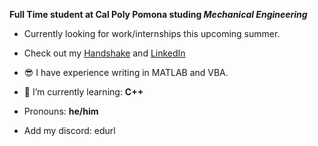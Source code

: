 **Full Time student at Cal Poly Pomona studing _Mechanical Engineering_** 
- Currently looking for work/internships this upcoming summer. 

- Check out my [Handshake](https://cpp.joinhandshake.com/profiles/40766100) and [LinkedIn](https://www.linkedin.com/in/edward-rugamas-8ba93524b/)

- 😎 I have experience writing in MATLAB and VBA.
- 🌱 I’m currently learning: **C++**
- Pronouns: **he/him**
- Add my discord: edurl

 <!---
erugamas/erugamas is a ✨ special ✨ repository because its `README.md` (this file) appears on your GitHub profile.
You can click the Preview link to take a look at your changes.
--->

